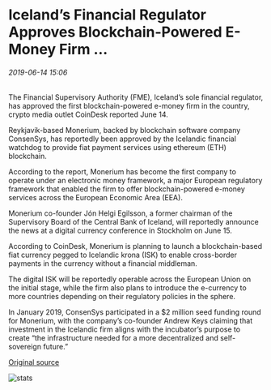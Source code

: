 # Iceland’s Financial Regulator Approves Blockchain-Powered E-Money Firm ...

###### 2019-06-14 15:06

The Financial Supervisory Authority (FME), Iceland’s sole financial regulator, has approved the first blockchain-powered e-money firm in the country, crypto media outlet CoinDesk reported June 14.

Reykjavik-based Monerium, backed by blockchain software company ConsenSys, has reportedly been approved by the Icelandic financial watchdog to provide fiat payment services using ethereum (ETH) blockchain.

According to the report, Monerium has become the first company to operate under an electronic money framework, a major European regulatory framework that enabled the firm to offer blockchain-powered e-money services across the European Economic Area (EEA).

Monerium co-founder Jón Helgi Egilsson, a former chairman of the Supervisory Board of the Central Bank of Iceland, will reportedly announce the news at a digital currency conference in Stockholm on June 15.

According to CoinDesk, Monerium is planning to launch a blockchain-based fiat currency pegged to Icelandic krona (ISK) to enable cross-border payments in the currency without a financial middleman.

The digital ISK will be reportedly operable across the European Union on the initial stage, while the firm also plans to introduce the e-currency to more countries depending on their regulatory policies in the sphere.

In January 2019, ConsenSys participated in a $2 million seed funding round for Monerium, with the company’s co-founder Andrew Keys claiming that investment in the Icelandic firm aligns with the incubator’s purpose to create “the infrastructure needed for a more decentralized and self-sovereign future.”

[Original source](https://cointelegraph.com/news/icelands-financial-regulator-approves-blockchain-powered-e-money-firm)

![stats](https://c.statcounter.com/11760860/0/a89fa40b/1/ "stats")